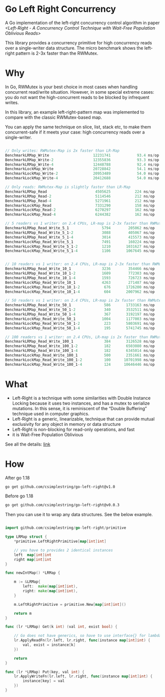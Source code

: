 

# Go Left Right Concurrency
A Go implementation of the left-right concurrency control algorithm in paper *<Left-Right - A Concurrency Control Technique with Wait-Free Population Oblivious Reads>*

This library provides a concurrency primitive for high concurrency reads over a single-writer data structure. The micro benchmark shows the left-right pattern is 2-3x faster than the RWMutex.

# Why

In Go, RWMutex is your best choice in most cases when handling concurrent read/write situation. However, in some special extreme cases: you do not want the high-concurrent reads to be blocked by infrequent writes.

In this library, an example left-right-pattern map was implemented to compare with the classic RWMutex-based map. 

You can apply the same technique on slice, list, stack etc, to make them concurrent-safe if it meets your case: high concurrency reads over a single-writer.

``` Go

// Only writes: RWMutex-Map is 2x faster than LR-Map 
BenchmarkLRMap_Write                  	12231741	        93.4 ns/op	       0 B/op	       0 allocs/op
BenchmarkLRMap_Write-2                	12355836	        93.3 ns/op	       0 B/op	       0 allocs/op
BenchmarkLRMap_Write-4                	12448788	        92.4 ns/op	       0 B/op	       0 allocs/op
BenchmarkLockMap_Write                	20728842	        54.1 ns/op	       0 B/op	       0 allocs/op
BenchmarkLockMap_Write-2              	20953489	        54.0 ns/op	       0 B/op	       0 allocs/op
BenchmarkLockMap_Write-4              	20412688	        54.0 ns/op	       0 B/op	       0 allocs/op

// Only reads: RWMutex-Map is slightly faster than LR-Map
BenchmarkLRMap_Read                   	 4505625	       224 ns/op	      39 B/op	       0 allocs/op
BenchmarkLRMap_Read-2                 	 5114546	       212 ns/op	      34 B/op	       0 allocs/op
BenchmarkLRMap_Read-4                 	 5271961	       212 ns/op	      33 B/op	       0 allocs/op
BenchmarkLockMap_Read                 	 7331290	       158 ns/op	      11 B/op	       0 allocs/op
BenchmarkLockMap_Read-2               	 6270297	       162 ns/op	      14 B/op	       0 allocs/op
BenchmarkLockMap_Read-4               	 6244382	       162 ns/op	      14 B/op	       0 allocs/op

// 5 readers vs 1 writer: on 2.4 CPUs, LR-map is 2-3x faster than RWMutex-map
BenchmarkLRMap_Read_Write_5_1         	    5794	    205062 ns/op	      46 B/op	       1 allocs/op
BenchmarkLRMap_Read_Write_5_1-2       	    3088	    405067 ns/op	      72 B/op	       1 allocs/op
BenchmarkLRMap_Read_Write_5_1-4       	    3014	    415573 ns/op	      81 B/op	       1 allocs/op
BenchmarkLockMap_Read_Write_5_1       	    7491	    160224 ns/op	      27 B/op	       1 allocs/op
BenchmarkLockMap_Read_Write_5_1-2     	    1210	   1031627 ns/op	      94 B/op	       1 allocs/op
BenchmarkLockMap_Read_Write_5_1-4     	    1106	   1067645 ns/op	     101 B/op	       1 allocs/op


// 10 readers vs 1 writer: on 2.4 CPUs, LR-map is 2-3x faster than RWMutex-map
BenchmarkLRMap_Read_Write_10_1        	    3236	    354466 ns/op	      70 B/op	       1 allocs/op
BenchmarkLRMap_Read_Write_10_1-2      	    1609	    772303 ns/op	     123 B/op	       1 allocs/op
BenchmarkLRMap_Read_Write_10_1-4      	    1593	    726723 ns/op	     132 B/op	       1 allocs/op
BenchmarkLockMap_Read_Write_10_1      	    4263	    271487 ns/op	      36 B/op	       1 allocs/op
BenchmarkLockMap_Read_Write_10_1-2    	     676	   1726200 ns/op	     154 B/op	       1 allocs/op
BenchmarkLockMap_Read_Write_10_1-4    	     604	   2007962 ns/op	     172 B/op	       1 allocs/op

// 50 readers vs 1 writer: on 2.4 CPUs, LR-map is 2x faster than RWMutex-map
BenchmarkLRMap_Read_Write_50_1        	     586	   1733163 ns/op	     310 B/op	       1 allocs/op
BenchmarkLRMap_Read_Write_50_1-2      	     340	   3532511 ns/op	     527 B/op	       1 allocs/op
BenchmarkLRMap_Read_Write_50_1-4      	     367	   3192197 ns/op	     493 B/op	       1 allocs/op
BenchmarkLockMap_Read_Write_50_1      	    1004	   1177003 ns/op	     101 B/op	       1 allocs/op
BenchmarkLockMap_Read_Write_50_1-2    	     223	   5803691 ns/op	     433 B/op	       1 allocs/op
BenchmarkLockMap_Read_Write_50_1-4    	     195	   5741745 ns/op	     466 B/op	       1 allocs/op

// 100 readers vs 1 writer: on 2.4 CPUs, LR-map is 2x faster than RWMutex-map
BenchmarkLRMap_Read_Write_100_1       	     384	   3126528 ns/op	     471 B/op	       1 allocs/op
BenchmarkLRMap_Read_Write_100_1-2     	     182	   6503080 ns/op	     974 B/op	       1 allocs/op
BenchmarkLRMap_Read_Write_100_1-4     	     182	   6345014 ns/op	     969 B/op	       1 allocs/op
BenchmarkLockMap_Read_Write_100_1     	     500	   2351661 ns/op	     188 B/op	       1 allocs/op
BenchmarkLockMap_Read_Write_100_1-2   	     100	  10701998 ns/op	     973 B/op	       2 allocs/op
BenchmarkLockMap_Read_Write_100_1-4   	     124	  10646446 ns/op	     776 B/op	       1 allocs/op
```


# What

- Left-Right is a technique with some similarities with Double Instance Locking because it uses two instances, and has a mutex to serialize mutations. In this sense, it is reminiscent of the “Double Buffering” technique used in computer graphics. 
- Left-Right is a generic, linearizable, technique that can provide mutual exclusivity for any object in memory or data structure
- Left-Right is non-blocking for read-only operations, and fast
- it is Wait-Free Population Oblivious

See all the details: [link](https://github.com/CppCon/CppCon2015/blob/master/Presentations/How%20to%20make%20your%20data%20structures%20wait-free%20for%20reads/How%20to%20make%20your%20data%20structures%20wait-free%20for%20reads%20-%20Pedro%20Ramalhete%20-%20CppCon%202015.pdf)


# How

After go 1.18 
```bash
go get github.com/csimplestring/go-left-right@v1.0
```
Before go 1.18
```bash
go get github.com/csimplestring/go-left-right@v0.0.3
```

Then you can use it to wrap any data structures. See the below example.

``` Go

import github.com/csimplestring/go-left-right/primitive

type LRMap struct {
	*primitive.LeftRightPrimitive[map[int]int]

    // you have to provides 2 identical instances
	left  map[int]int
	right map[int]int
}

func newIntMap() *LRMap {

	m := &LRMap{
		left:  make(map[int]int),
		right: make(map[int]int),
	}

	m.LeftRightPrimitive = primitive.New[map[int]int]()

	return m
}

func (lr *LRMap) Get(k int) (val int, exist bool) {

    // Go does not have generics, so have to use interface{} for lambda's arguments
	lr.ApplyReadFn(lr.left, lr.right, func(instance map[int]int) {
		val, exist = instance[k]
	})

	return
}

func (lr *LRMap) Put(key, val int) {
	lr.ApplyWriteFn(lr.left, lr.right, func(instance map[int]int) {
		instance[key] = val
	})
}
```



